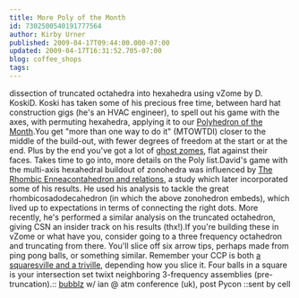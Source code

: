 ```yaml
---
title: More Poly of the Month
id: 7302500540191777564
author: Kirby Urner
published: 2009-04-17T09:44:00.000-07:00
updated: 2009-04-17T16:31:52.705-07:00
blog: coffee_shops
tags: 
---
```


[](https://blogger.googleusercontent.com/img/b/R29vZ2xl/AVvXsEifBAbyUvkHkN728g95ifLPILnYS3EaKZkx8GAsud5yEm8qgNC70Cn2TeDsc8NgJrb7I-MB8MEbWwR0eqtoVWzUzpP1S5Czrd_NCiVAKyZlqAm62jCAeN1w049Lz7Pr4vFGy8YxU-UCjftp/s1600-h/trunc_zono.jpeg)dissection of truncated octahedra into hexahedra using vZome by D. KoskiD. Koski has taken some of his precious free time, between hard hat construction gigs (he's an HVAC engineer), to spell out his game with the axes, with permuting hexahedra, applying it to our [Polyhedron of the Month](http://coffeeshopsnet.blogspot.com/2009/04/featured-polyhedron.html).You get "more than one way to do it" (MTOWTDI) closer to the middle of the build-out, with fewer degrees of freedom at the start or at the end.  Plus by the end you've got a lot of [ghost zomes](http://mybizmo.blogspot.com/2009/01/ghost-zomes.html), flat against their faces. Takes time to go into, more details on the Poly list.David's game with the multi-axis hexahedral buildout of zonohedra was influenced by [The Rhombic Enneacontahedron and relations](http://www.orchidpalms.com/polyhedra/rhombic/rh90/rh90.htm), a study which later incorporated some of his results.  He used his analysis to tackle the great rhombicosadodecahedron (in which the above zonohedron embeds), which lived up to expectations in terms of connecting the right dots.  More recently, he's performed a similar analysis on the truncated octahedron, giving CSN an insider track on his results (thx!).If you're building these in vZome or what have you, consider going to a three frequency octahedron and truncating from there.  You'll slice off six arrow tips, perhaps made from ping pong balls, or something similar.  Remember your CCP is both [a squaresville and a triville](http://www.grunch.net/synergetics/sphpack.html), depending how you slice it.  Four balls in a square is your intersection set twixt neighboring 3-frequency assemblies (pre-truncation).[](https://blogger.googleusercontent.com/img/b/R29vZ2xl/AVvXsEgkl6yCjPiZDtxdXEgnb2tzW0VAgXQL5qQbUS8DXNMI4bo6tA_sfiJOU63RrsOsuAWdTMRIHBJBg-1vwGzSQPGXt7vbwAXHqoR6TVs-UBGvh5sda1ayLA_IpnjpYRo6tH7lg9YZF9NXf8I/s1600-h/ian_clown.jpg):: [bubblz](http://www.bubblztheclown.co.uk/) w/ ian @ atm conference (uk), post Pycon ::sent by cell